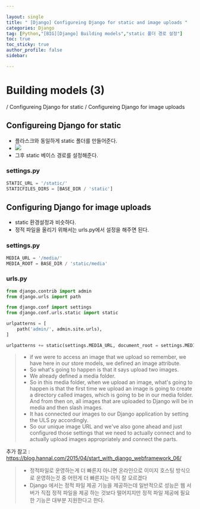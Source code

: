 ```yaml
---

layout: single
title: " [Django] Configureing Django for static and image uploads "
categories: Django
tag: [Python,"[BIG][Django] Building models","static 폴더 경로 설정"]
toc: true
toc_sticky: true
author_profile: false
sidebar:

---
```

# Building models (3)

/ Configureing Django for static / Configureing Django for image uploads

## Configureing Django for static

- 플라스크와 동일하게 static 폴더를 만들어준다.
- ![](https://i.imgur.com/pnANlBu.png)
- 그후 static 베이스 경로를 설정해준다.
### settings.py
```python
STATIC_URL = '/static/'
STATICFILES_DIRS = [BASE_DIR / 'static']
```


## Configuring Django for image uploads

- static 환경설정과 비슷하다.
- 정적 파일을 올리기 위해서는 urls.py에서 설정을 해주면 된다.
### settings.py
```python
MEDIA_URL = '/media/'
MEDIA_ROOT = BASE_DIR / 'static/media'
```

### urls.py
```python
from django.contrib import admin
from django.urls import path

from django.conf import settings
from django.conf.urls.static import static

urlpatterns = [
    path('admin/', admin.site.urls),
]

urlpatterns += static(settings.MEDIA_URL, document_root = settings.MEDIA_ROOT)
```
>- if we were to access an image that we upload so remember, we have here in our store models, we defined an image attribute.
>- So what's going to happen is that it says upload two images.
>- We already defined a media folder.
>- So in this media folder, when we upload an image, what's going to happen is that the first time we upload an image is going to create a directory called images, which is going to be in our media folder. And from then on, all images that are uploaded to Django will be in media and then slash images.
>- It has connected our images to our Django application by setting the ULS py accordingly.
>- So our unique image URL and we've also gone ahead and just configured those settings that we need to actually connect and to actually upload images appropriately and connect the parts.

추가 참고 : https://blog.hannal.com/2015/04/start_with_django_webframework_06/

>- 정적파일로 운영하는게 더 빠른지 아니면 온라인으로 이미지 호스팅 방식으로 운영하는것 중 어떤게 더 빠른지는 아직 잘 모르겠다
>- Django 에서는 정적 파일 제공 기능을 제공하는데 일반적으로 성능은 웹 서버가 직접 정적 파일을 제공 하는 것보다 떨어지지만 정적 파일 제공에 필요한 기능은 대부분 지원한다고 한다.